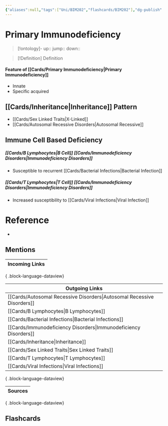 ```yaml
---
{"aliases":null,"tags":["Uni/BIM202","flashcards/BIM202"],"dg-publish":true,"permalink":"/cards/primary-immunodeficiency/","dgPassFrontmatter":true}
---
```


# Primary Immunodeficiency

> [!ontology]-
> up:: 
> jump:: 
> down:: 

> [!Definition] Definition

#### Feature of [[Cards/Primary Immunodeficiency\|Primary Immunodeficiency]]

- Innate
- Specific acquired

## [[Cards/Inheritance\|Inheritance]] Pattern

- [[Cards/Sex Linked Traits\|X-Linked]]
- [[Cards/Autosomal Recessive Disorders\|Autosomal Recessive]]

## Immune Cell Based Deficiency

##### [[Cards/B Lymphocytes\|B Cell]] [[Cards/Immunodeficiency Disorders\|Immunodeficiency Disorders]]

- Susceptible to recurrent [[Cards/Bacterial Infections\|Bacterial Infection]]

##### [[Cards/T Lymphocytes\|T Cell]] [[Cards/Immunodeficiency Disorders\|Immunodeficiency Disorders]]

- Increased susceptibility to [[Cards/Viral Infections\|Viral Infection]]

# Reference

- 

## Mentions

| Incoming Links |
| -------------- |

{ .block-language-dataview}

| Outgoing Links                                                            |
| ------------------------------------------------------------------------- |
| [[Cards/Autosomal Recessive Disorders\|Autosomal Recessive Disorders]] |
| [[Cards/B Lymphocytes\|B Lymphocytes]]                                 |
| [[Cards/Bacterial Infections\|Bacterial Infections]]                   |
| [[Cards/Immunodeficiency Disorders\|Immunodeficiency Disorders]]       |
| [[Cards/Inheritance\|Inheritance]]                                     |
| [[Cards/Sex Linked Traits\|Sex Linked Traits]]                         |
| [[Cards/T Lymphocytes\|T Lymphocytes]]                                 |
| [[Cards/Viral Infections\|Viral Infections]]                           |

{ .block-language-dataview}

| Sources |
| ------- |

{ .block-language-dataview}

## Flashcards